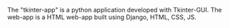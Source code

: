 The "tkinter-app" is a python application developed with Tkinter-GUI.
The web-app is a HTML web-app built using Django, HTML, CSS, JS.
